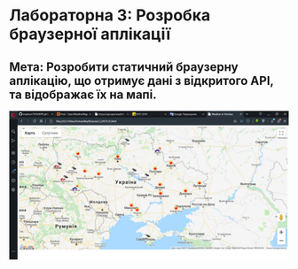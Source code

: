# Лабораторна 3: Розробка браузерної аплікації
## Мета: Розробити статичний браузерну аплікацію, що отримує дані з відкритого API, та відображає їх на мапі.

![terminal1](1.jpg)
